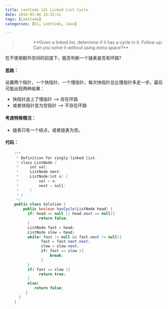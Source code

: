 ```yaml
---
title: LeetCode 141 Linked List Cycle
date: 2016-03-06 15:32:41
tags: [LeetCode]
categories: [OJ, LeetCode, Java]

---
```


<blockquote class="blockquote-center">
<div style = "padding-left: 50px; text-align: left">
 **Given a linked list, determine if it has a cycle in it.
   Follow up:
      Can you solve it without using extra space?**
</div>
  
</blockquote>


在不使用额外空间的前提下，能否判断一个链表是否有环路?
<!--more-->
#### 思路：
  设置两个指针，一个快指针，一个慢指针。每次快指针总比慢指针多走一步。最后可能出现两种结果：
  * 快指针追上了慢指针 --> 存在环路
  * 或者快指针变为空指针 --> 不存在环路

#### 考虑特殊情况：
  * 链表只有一个结点，或者链表为空。
  
#### 代码：
```java
    /**
	 * Definition for singly-linked list.
	 * class ListNode {
	 *     int val;
	 *     ListNode next;
	 *     ListNode(int x) {
     *         val = x;
     *         next = null;
     *     }
     * }
     */
	public class Solution {
	    public boolean hasCycle(ListNode head) {
          if( head == null || head.next == null){
               return false;
          }
          ListNode fast = head;
          ListNode slow = head;
          while( fast != null && fast.next != null){
                fast = fast.next.next;
                slow = slow.next;
     	        if( fast == slow ){
                    break;
                }
          }
          if( fast == slow ){
               return true;
     	  }
          else{
             return false;
         }
      }
	}
```